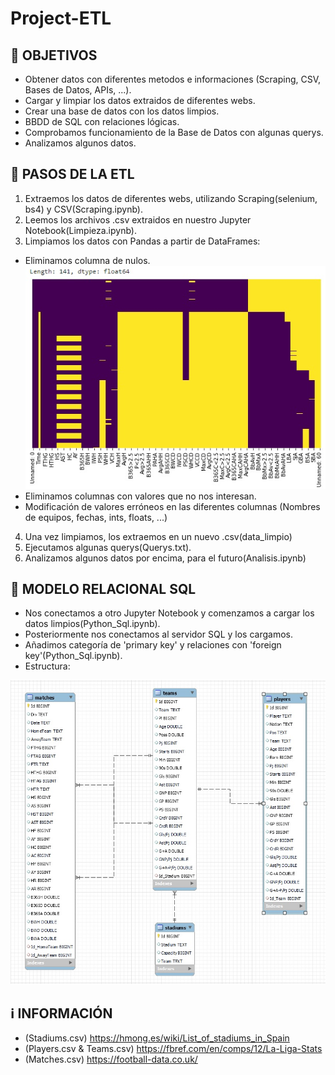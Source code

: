 # Project-ETL

## 🎯 OBJETIVOS

- Obtener datos con diferentes metodos e informaciones (Scraping, CSV, Bases de Datos, APIs, ...).
- Cargar y limpiar los datos extraidos de diferentes webs.
- Crear una base de datos con los datos limpios.
- BBDD de SQL con relaciones lógicas.
- Comprobamos funcionamiento de la Base de Datos con algunas querys.
- Analizamos algunos datos.

## 🚶 PASOS DE LA ETL

1. Extraemos los datos de diferentes webs, utilizando Scraping(selenium, bs4) y CSV(Scraping.ipynb).
2. Leemos los archivos .csv extraidos en nuestro Jupyter Notebook(Limpieza.ipynb).
3. Limpiamos los datos con Pandas a partir de DataFrames:
- Eliminamos columna de nulos.
![Nulos](/img/Nulos.jpg)
- Eliminamos columnas con valores que no nos interesan.
- Modificación de valores erróneos en las diferentes columnas (Nombres de equipos, fechas, ints, floats, ...)
4. Una vez limpiamos, los extraemos en un nuevo .csv(data_limpio)
5. Ejecutamos algunas querys(Querys.txt).
6. Analizamos algunos datos por encima, para el futuro(Analisis.ipynb)

## 💠 MODELO RELACIONAL SQL

- Nos conectamos a otro Jupyter Notebook y comenzamos a cargar los datos limpios(Python_Sql.ipynb).
- Posteriormente nos conectamos al servidor SQL y los cargamos.
- Añadimos categoría de 'primary key' y relaciones con 'foreign key'(Python_Sql.ipynb).
- Estructura:

![Relacional](/img/Relacional.jpg)

## ℹ️ INFORMACIÓN

- (Stadiums.csv) https://hmong.es/wiki/List_of_stadiums_in_Spain
- (Players.csv & Teams.csv) https://fbref.com/en/comps/12/La-Liga-Stats
- (Matches.csv) https://football-data.co.uk/
